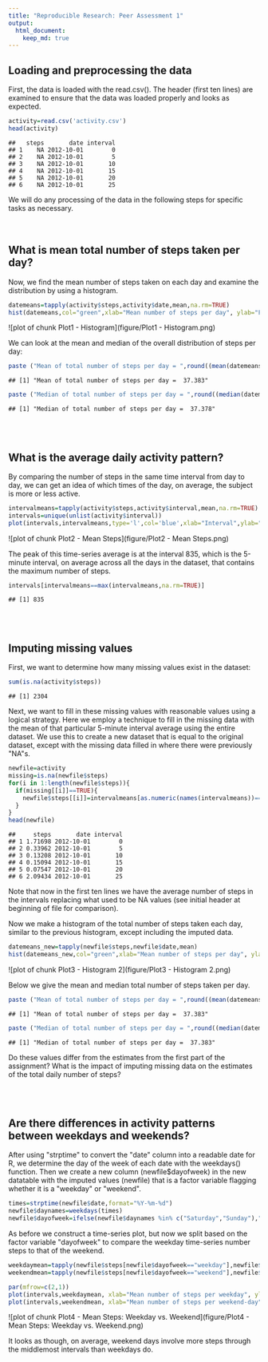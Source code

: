 ```yaml
---
title: "Reproducible Research: Peer Assessment 1"
output: 
  html_document:
    keep_md: true
---
```



## Loading and preprocessing the data

First, the data is loaded with the read.csv(). The header (first ten lines) are examined to ensure that the data was loaded properly and looks as expected.


```r
activity=read.csv('activity.csv')
head(activity)
```

```
##   steps       date interval
## 1    NA 2012-10-01        0
## 2    NA 2012-10-01        5
## 3    NA 2012-10-01       10
## 4    NA 2012-10-01       15
## 5    NA 2012-10-01       20
## 6    NA 2012-10-01       25
```

We will do any processing of the data in the following steps for specific tasks as necessary.  
<br /><br />


## What is mean total number of steps taken per day?

Now, we find the mean number of steps taken on each day and examine the distribution by using a histogram.


```r
datemeans=tapply(activity$steps,activity$date,mean,na.rm=TRUE)
hist(datemeans,col="green",xlab="Mean number of steps per day", ylab="Frequency",main="Distribution of Mean Steps Per Day")
```

![plot of chunk Plot1 - Histogram](figure/Plot1 - Histogram.png) 

We can look at the mean and median of the overall distribution of steps per day:

```r
paste ("Mean of total number of steps per day = ",round((mean(datemeans,na.rm=TRUE)),3))
```

```
## [1] "Mean of total number of steps per day =  37.383"
```

```r
paste ("Median of total number of steps per day = ",round((median(datemeans,na.rm=TRUE)),3))
```

```
## [1] "Median of total number of steps per day =  37.378"
```
<br /><br />


## What is the average daily activity pattern?

By comparing the number of steps in the same time interval from day to day, we can get an idea of which times of the day, on average, the subject is more or less active.


```r
intervalmeans=tapply(activity$steps,activity$interval,mean,na.rm=TRUE)
intervals=unique(unlist(activity$interval))
plot(intervals,intervalmeans,type='l',col='blue',xlab="Interval",ylab="Mean Steps",main="Time series: Mean number of steps per interval")
```

![plot of chunk Plot2 - Mean Steps](figure/Plot2 - Mean Steps.png) 

The peak of this time-series average is at the interval 835, which is the 5-minute interval, on average across all the days in the dataset, that contains the maximum number of steps.


```r
intervals[intervalmeans==max(intervalmeans,na.rm=TRUE)]
```

```
## [1] 835
```
<br /><br />


## Imputing missing values

First, we want to determine how many missing values exist in the dataset:

```r
sum(is.na(activity$steps))
```

```
## [1] 2304
```


Next, we want to fill in these missing values with reasonable values using a logical strategy. Here we employ a technique to fill in the missing data with the mean of that particular 5-minute interval average using the entire dataset. We use this to create a new dataset that is equal to the original dataset, except with the missing data filled in where there were previously "NA"s.


```r
newfile=activity
missing=is.na(newfile$steps)
for(i in 1:length(newfile$steps)){
  if(missing[[i]]==TRUE){
    newfile$steps[[i]]=intervalmeans[as.numeric(names(intervalmeans))==newfile$interval[[i]]]
  }
}
head(newfile)
```

```
##     steps       date interval
## 1 1.71698 2012-10-01        0
## 2 0.33962 2012-10-01        5
## 3 0.13208 2012-10-01       10
## 4 0.15094 2012-10-01       15
## 5 0.07547 2012-10-01       20
## 6 2.09434 2012-10-01       25
```
Note that now in the first ten lines we have the average number of steps in the intervals replacing what used to be NA values (see initial header at beginning of file for comparison).

Now we make a histogram of the total number of steps taken each day, similar to the previous histogram, except including the imputed data. 


```r
datemeans_new=tapply(newfile$steps,newfile$date,mean)
hist(datemeans_new,col="green",xlab="Mean number of steps per day", ylab="Frequency",main="Distribution of Mean Steps Per Day")
```

![plot of chunk Plot3 - Histogram 2](figure/Plot3 - Histogram 2.png) 

Below we give the mean and median total number of steps taken per day.


```r
paste ("Mean of total number of steps per day = ",round((mean(datemeans_new)),3))
```

```
## [1] "Mean of total number of steps per day =  37.383"
```

```r
paste ("Median of total number of steps per day = ",round((median(datemeans_new)),3))
```

```
## [1] "Median of total number of steps per day =  37.383"
```

Do these values differ from the estimates from the first part of the assignment? What is the impact of imputing missing data on the estimates of the total daily number of steps?


<br /><br />



## Are there differences in activity patterns between weekdays and weekends?

After using "strptime" to convert the "date" column into a readable date for R, we determine the day of the week of each date with the weekdays() function. Then we create a new column (newfile$dayofweek) in the new datatable with the imputed values (newfile) that is a factor variable flagging whether it is a "weekday" or "weekend".


```r
times=strptime(newfile$date,format="%Y-%m-%d")
newfile$daynames=weekdays(times)
newfile$dayofweek=ifelse(newfile$daynames %in% c("Saturday","Sunday"),"weekend", "weekday")
```


As before we construct a time-series plot, but now we split based on the factor variable "dayofweek" to compare the weekday time-series number steps to that of the weekend.


```r
weekdaymean=tapply(newfile$steps[newfile$dayofweek=="weekday"],newfile$interval[newfile$dayofweek=="weekday"],mean)
weekendmean=tapply(newfile$steps[newfile$dayofweek=="weekend"],newfile$interval[newfile$dayofweek=="weekend"],mean)

par(mfrow=c(2,1))
plot(intervals,weekdaymean, xlab="Mean number of steps per weekday", ylab="Mean Number of Steps",main="Weekday Activity",type="l",col="red")
plot(intervals,weekendmean, xlab="Mean number of steps per weekend-day", ylab="Mean Number of Steps", main="Weekend Acitivity",type="l",col="magenta")
```

![plot of chunk Plot4 - Mean Steps: Weekday vs. Weekend](figure/Plot4 - Mean Steps: Weekday vs. Weekend.png) 

It looks as though, on average, weekend days involve more steps through the middlemost intervals than weekdays do.

<br /><br />

